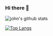 ### Hi there 👋
![john's github stats](https://github-readme-stats.vercel.app/api?username=johnpierson&show_icons=true&theme=cobalt)

[![Top Langs](https://github-readme-stats.vercel.app/api/top-langs/?username=johnpierson&layout=compact)](https://github.com/johnpierson/github-readme-stats)
